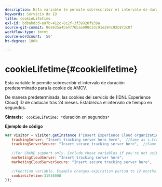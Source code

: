 ```yaml
---
description: Esta variable le permite sobrescribir el intervalo de duración predeterminado para la cookie de AMCV.
keywords: Servicio de ID
title: cookieLifetime
exl-id: bdbabdcd-a87b-412c-8c2f-3f39820f939a
source-git-commit: 06e935a4ba4776baa900d3dc91e294c92b873c0f
workflow-type: tm+mt
source-wordcount: '50'
ht-degree: 100%

---
```


# cookieLifetime{#cookielifetime}

Esta variable le permite sobrescribir el intervalo de duración predeterminado para la cookie de AMCV.

De manera predeterminada, las cookies del servicio de [!DNL Experience Cloud] ID de caducan tras 24 meses. Establezca el intervalo de tiempo en segundos.

**Sintaxis:** ` cookieLifetime: *`duración en segundos`*`

**Ejemplo de código**

```js
var visitor = Visitor.getInstance ("Insert Experience Cloud organization ID here",{ 
   trackingServer: "Insert tracking server here here",  //Same as s.trackingServer 
   trackingServerSecure: "Insert secure tracking server here",  //Same as s.trackingServerSecure 
 
   //For CNAME support only. Exclude these variables if you're not using CNAME 
   marketingCloudServer: "Insert tracking server here", 
   marketingCloudServerSecure: "Insert secure tracking server here", 
 
   //Function variable. Example changes expiration period to 12-months. 
   cookieLifetime:31536000 
});
```
